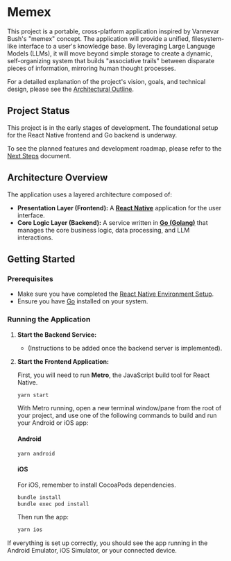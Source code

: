 # Memex

This project is a portable, cross-platform application inspired by Vannevar Bush's "memex" concept. The application will provide a unified, filesystem-like interface to a user's knowledge base. By leveraging Large Language Models (LLMs), it will move beyond simple storage to create a dynamic, self-organizing system that builds "associative trails" between disparate pieces of information, mirroring human thought processes.

For a detailed explanation of the project's vision, goals, and technical design, please see the [Architectural Outline](docs/architectural-outline.md).

## Project Status

This project is in the early stages of development. The foundational setup for the React Native frontend and Go backend is underway.

To see the planned features and development roadmap, please refer to the [Next Steps](docs/NEXT_STEPS.md) document.

## Architecture Overview

The application uses a layered architecture composed of:

*   **Presentation Layer (Frontend):** A [**React Native**](https://reactnative.dev) application for the user interface.
*   **Core Logic Layer (Backend):** A service written in [**Go (Golang)**](https://go.dev/) that manages the core business logic, data processing, and LLM interactions.

## Getting Started

### Prerequisites

*   Make sure you have completed the [React Native Environment Setup](https://reactnative.dev/docs/set-up-your-environment).
*   Ensure you have [Go](https://go.dev/doc/install) installed on your system.

### Running the Application

1.  **Start the Backend Service:**
    *   (Instructions to be added once the backend server is implemented).

2.  **Start the Frontend Application:**

    First, you will need to run **Metro**, the JavaScript build tool for React Native.

    ```sh
    yarn start
    ```

    With Metro running, open a new terminal window/pane from the root of your project, and use one of the following commands to build and run your Android or iOS app:

    #### Android

    ```sh
    yarn android
    ```

    #### iOS

    For iOS, remember to install CocoaPods dependencies.

    ```sh
    bundle install
    bundle exec pod install
    ```

    Then run the app:

    ```sh
    yarn ios
    ```

If everything is set up correctly, you should see the app running in the Android Emulator, iOS Simulator, or your connected device.